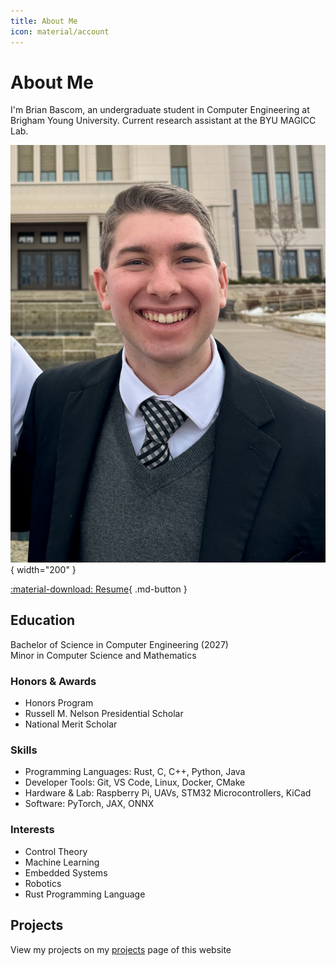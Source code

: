 ```yaml
---
title: About Me
icon: material/account
---
```


# About Me

I'm Brian Bascom, an undergraduate student in Computer Engineering at Brigham Young University. Current research assistant at the BYU MAGICC Lab.

![Brian Bascom](assets/brian_bascom_profile.jpeg){ width="200" }

[:material-download: Resume](resources/brian-bascom-resume-digital.pdf){ .md-button }

## Education

Bachelor of Science in Computer Engineering (2027)  
Minor in Computer Science and Mathematics  

### Honors & Awards
* Honors Program  
* Russell M. Nelson Presidential Scholar  
* National Merit Scholar

### Skills

* Programming Languages: Rust, C, C++, Python, Java
* Developer Tools: Git, VS Code, Linux, Docker, CMake
* Hardware & Lab: Raspberry Pi, UAVs, STM32 Microcontrollers, KiCad
* Software: PyTorch, JAX, ONNX

### Interests

* Control Theory
* Machine Learning
* Embedded Systems
* Robotics
* Rust Programming Language

## Projects

View my projects on my [projects](portfolio/projects_simplified.md) page of this website